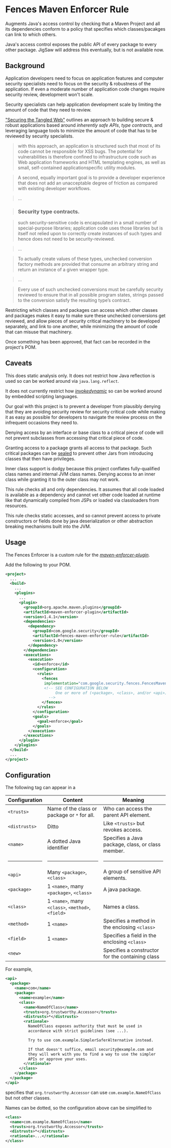 # Fences Maven Enforcer Rule

Augments Java's access control by checking that a Maven Project and all its
dependencies conform to a policy that specifies which classes/pacakges can
link to which others.

Java's access control exposes the public API of every package to every
other package.  JigSaw will address this eventually, but is not
available now.

## Background

Application developers need to focus on application features and
computer security specialists need to focus on the security & robustness
of the application.  If even a moderate number of application code changes
require security review, development won't scale.

Security specialists can help application development scale by limiting the
amount of code that they need to review.

["Securing the Tangled Web"](http://static.googleusercontent.com/media/research.google.com/en//pubs/archive/42934.pdf)
outlines an approach to building secure & robust applications based
around *inherently safe APIs*, *type contracts*, and leveraging
language tools to minimize the amount of code that has to be reviewed
by security specialists.

> with this approach, an application is structured such that most of
> its code cannot be responsible for XSS bugs. The potential for
> vulnerabilities is therefore confined to infrastructure code such as
> Web application frameworks and HTML templating engines, as well as
> small, self-contained applicationspecific utility modules.

> A second, equally important goal is to provide a developer
> experience that does not add an unacceptable degree of friction as
> compared with existing developer workflows.

> ...

> ### Security type contracts.

> such security-sensitive code is encapsulated in a small number of
> special-purpose libraries; application code uses those libraries but
> is itself not relied upon to correctly create instances of such
> types and hence does not need to be security-reviewed.

> ...

> To actually create values of these types, unchecked conversion
> factory methods are provided that consume an arbitrary string and
> return an instance of a given wrapper type.

> ...

> Every use of such unchecked conversions must be carefully security
> reviewed to ensure that in all possible program states, strings passed
> to the conversion satisfy the resulting type’s contract.

Restricting which classes and packages can access which other classes
and packages makes it easy to make sure these unchecked conversions get
reviewed, and allow pieces of security critical machinery to be developed
separately, and link to one another, while minimizing the amount of code
that can misuse that machinery.

Once something has been approved, that fact can be recorded in the
project's POM.


## Caveats

This does static analysis only.  It does not restrict how Java
reflection is used so can be worked around via `java.lang.reflect`.

It does not currently restrict how
[*invokedynamic*](http://docs.oracle.com/javase/7/docs/technotes/guides/vm/multiple-language-support.html#invokedynamic)
so can be worked around by embedded scripting languages.

Our goal with this project is to prevent a developer from plausibly
denying that they are avoiding security review for security critical
code while making it as easy as possible for developers to navigate
the review process on the infrequent occasions they need to.

Denying access by an interface or base class to a critical piece of code
will not prevent subclasses from accessing that critical piece of code.

Granting access to a package grants all access to that package.  Such
critical packages can be
[sealed](https://docs.oracle.com/javase/tutorial/deployment/jar/sealman.html)
to prevent other Jars from introducing classes that then have
privileges.

Inner class support is dodgy because this project conflates
fully-qualified class names and internal JVM class names.
Denying access to an inner class while granting it to the
outer class may not work.

This rule checks all and only dependencies.  It assumes that all code loaded is
available as a dependency and cannot vet other code loaded at runtime
like that dynamically compiled from JSPs or loaded via classloaders
from resources.

This rule checks static accesses, and so cannot prevent access to private
constructors or fields done by java deserialization or other abstraction
breaking mechanisms built into the JVM.


## Usage

The Fences Enforcer is a custom rule for the [*maven-enforcer-plugin*](http://maven.apache.org/enforcer/maven-enforcer-plugin/).

Add the following to your POM.

```XML
<project>
  ...
  <build>
    ...
    <plugins>
      ...
      <plugin>
        <groupId>org.apache.maven.plugins</groupId>
        <artifactId>maven-enforcer-plugin</artifactId>
        <version>1.4.1</version>
        <dependencies>
          <dependency>
            <groupId>com.google.security</groupId>
            <artifactId>fences-maven-enforcer-rule</artifactId>
            <version>1.0</version>
          </dependency>
        </dependencies>
        <executions>
          <execution>
            <id>enforce</id>
            <configuration>
              <rules>
                <fences
                 implementation="com.google.security.fences.FencesMavenEnforcerRule">
                 <!-- SEE CONFIGURATION BELOW
                      One or more of (<package>, <class>, and/or <api>).
                   -->
                </fences>
              </rules>
            </configuration>
            <goals>
              <goal>enforce</goal>
            </goals>
          </execution>
        </executions>
      </plugin>
    </plugins>
  </build>
  ...
</project>
```


## Configuration

The following tag can appear in a 

| Configuration | Content | Meaning |
| ------------- | ------- | ------- |
| `<trusts>` | Name of the class or package or `*` for all. | Who can access the parent API element. |
| `<distrusts>` | Ditto | Like `<trusts>` but revokes access. |
| `<name>` | A dotted Java identifier | Specifies a Java package, class, or class member. |
| <hr> | <hr> | <hr> |
| `<api>` | Many `<package>`, `<class>` | A group of sensitive API elements. |
| `<package>` | 1 `<name>`, many `<package>`, `<class>` | A java package. |
| `<class>` | 1 `<name>`, many `<class>`, `<method>`, `<field>` | Names a class. |
| `<method>` | 1 `<name>` | Specifies a method in the enclosing `<class>` |
| `<field>` | 1 `<name>` | Specifies a field in the enclosing `<class>` |
| `<new>` | | Specifies a constructor for the containing class |

For example,

```XML
<api>
  <package>
    <name>com</name>
    <package>
      <name>example</name>
      <class>
        <name>NameOfClass</name>
        <trusts>org.trustworthy.Accessor</trusts>
        <distrusts>*</distrusts>
        <rationale>
          NameOfClass exposes authority that must be used in
          accordance with strict guidelines (see ...).

          Try to use com.example.SimplerSaferAlternative instead.

          If that doesn't suffice, email security@example.com and
          they will work with you to find a way to use the simpler
          APIs or approve your uses.
        </rationale>
      </class>
    </package>
  </package>
</api>
```

specifies that `org.trustworthy.Accessor` can use
`com.example.NameOfClass` but not other classes.

Names can be dotted, so the configuration above can be simplified to

```XML
<class>
  <name>com.example.NameOfClass</name>
  <trusts>org.trustworthy.Accessor</trusts>
  <distrusts>*</distrusts>
  <rationale>...</rationale>
</class>
```

